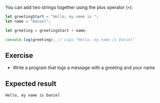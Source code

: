 You can add two strings together using the plus operator (`+`):

```js
let greetingStart = "Hello, my name is ";
let name = "Daniel";

let greeting = greetingStart + name;

console.log(greeting); // Logs "Hello, my name is Daniel"
```

## Exercise

- Write a program that logs a message with a greeting and your name

## Expected result

```
Hello, my name is Daniel
```
